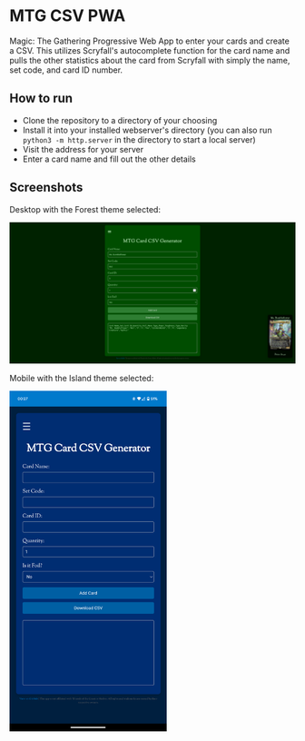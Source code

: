 # MTG CSV PWA

Magic: The Gathering Progressive Web App to enter your cards and create a CSV. This utilizes Scryfall's autocomplete function for the card name and pulls the other statistics about the card from Scryfall with simply the name, set code, and card ID number.

## How to run

- Clone the repository to a directory of your choosing
- Install it into your installed webserver's directory (you can also run `python3 -m http.server` in the directory to start a local server)
- Visit the address for your server
- Enter a card name and fill out the other details

## Screenshots

Desktop with the Forest theme selected:

<img src="screenshot_desktop.png" width="600px" alt="Screenshot from Desktop">

Mobile with the Island theme selected:

<img src="screenshot_mobile.png" height="600px" alt="Screenshot from Android">

